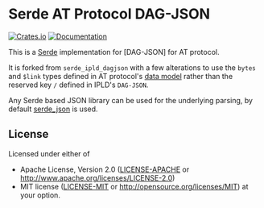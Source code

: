 # Serde AT Protocol DAG-JSON

[![Crates.io](https://img.shields.io/crates/v/serde_atproto_dagjson.svg)](https://crates.io/crates/serde_atproto_dagjson)
[![Documentation](https://docs.rs/serde_atproto_dagjson/badge.svg)](https://docs.rs/serde_atproto_dagjson)

This is a [Serde] implementation for [DAG-JSON] for AT protocol.

It is forked from `serde_ipld_dagjson` with a few alterations to use the `bytes`
and `$link` types defined in AT protocol's [data model](https://atproto.com/specs/data-model)
rather than the reserved key `/` defined in IPLD's `DAG-JSON`.

Any Serde based JSON library can be used for the underlying parsing, by default [serde_json] is used.

[Serde]: https://github.com/serde-rs/serde
[DAG-CBOR]: https://ipld.io/specs/codecs/dag-json/spec/
[ipld-core]: https://crates.io/crates/ipld-core
[serde_json]: https://crates.io/crates/serde_json

## License

Licensed under either of

- Apache License, Version 2.0 ([LICENSE-APACHE](LICENSE-APACHE) or http://www.apache.org/licenses/LICENSE-2.0)
- MIT license ([LICENSE-MIT](LICENSE-MIT) or http://opensource.org/licenses/MIT) at your option.
